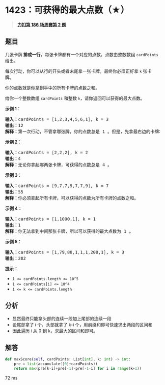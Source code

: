 # 1423：可获得的最大点数（★）


> <u>**[力扣第 186 场周赛第 2 题](https://leetcode.cn/problems/maximum-points-you-can-obtain-from-cards/)**</u>

## 题目

<p>几张卡牌<strong> 排成一行</strong>，每张卡牌都有一个对应的点数。点数由整数数组 <code>cardPoints</code> 给出。</p>

<p>每次行动，你可以从行的开头或者末尾拿一张卡牌，最终你必须正好拿 <code>k</code> 张卡牌。</p>

<p>你的点数就是你拿到手中的所有卡牌的点数之和。</p>

<p>给你一个整数数组 <code>cardPoints</code> 和整数 <code>k</code>，请你返回可以获得的最大点数。</p>



<p><strong>示例 1：</strong></p>

<pre><strong>输入：</strong>cardPoints = [1,2,3,4,5,6,1], k = 3
<strong>输出：</strong>12
<strong>解释：</strong>第一次行动，不管拿哪张牌，你的点数总是 1 。但是，先拿最右边的卡牌将会最大化你的可获得点数。最优策略是拿右边的三张牌，最终点数为 1 + 6 + 5 = 12 。
</pre>

<p><strong>示例 2：</strong></p>

<pre><strong>输入：</strong>cardPoints = [2,2,2], k = 2
<strong>输出：</strong>4
<strong>解释：</strong>无论你拿起哪两张卡牌，可获得的点数总是 4 。
</pre>

<p><strong>示例 3：</strong></p>

<pre><strong>输入：</strong>cardPoints = [9,7,7,9,7,7,9], k = 7
<strong>输出：</strong>55
<strong>解释：</strong>你必须拿起所有卡牌，可以获得的点数为所有卡牌的点数之和。
</pre>

<p><strong>示例 4：</strong></p>

<pre><strong>输入：</strong>cardPoints = [1,1000,1], k = 1
<strong>输出：</strong>1
<strong>解释：</strong>你无法拿到中间那张卡牌，所以可以获得的最大点数为 1 。
</pre>

<p><strong>示例 5：</strong></p>

<pre><strong>输入：</strong>cardPoints = [1,79,80,1,1,1,200,1], k = 3
<strong>输出：</strong>202
</pre>



<p><strong>提示：</strong></p>

<ul>
<li><code>1 &lt;= cardPoints.length &lt;= 10^5</code></li>
<li><code>1 &lt;= cardPoints[i] &lt;= 10^4</code></li>
<li><code>1 &lt;= k &lt;= cardPoints.length</code></li>
</ul>


## 分析

- 显然最终只能拿头部的连续一段加上尾部的连续一段
- 设尾部拿了 i 个，头部就拿了 k-i 个，用前缀和即可快速求出两段的区间和
- 因此遍历  i 从 0 到 k，求最大的区间和即可。

## 解答


```python
def maxScore(self, cardPoints: List[int], k: int) -> int:
	pre = list(accumulate([0]+cardPoints))
	return max(pre[k-i]+pre[-1]-pre[-1-i] for i in range(k+1))
```
72 ms
